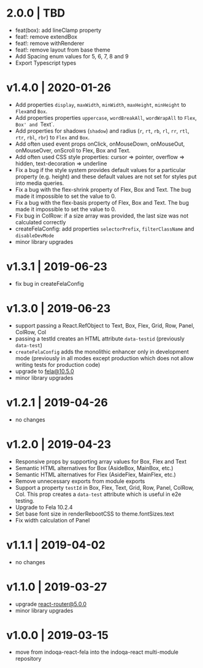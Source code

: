 # 2.0.0 | TBD

- feat(box): add lineClamp property
- feat!: remove extendBox
- feat!: remove withRenderer
- feat!: remove layout from base theme
- Add Spacing enum values for 5, 6, 7, 8 and 9
- Export Typescript types

# v1.4.0 | 2020-01-26

- Add properties `display`, `maxWidth`, `minWidth`, `maxHeight`, `minHeight` to `Flex`and `Box`.
- Add properties properties `uppercase`, `wordBreakAll`, `wordWrapAll` to `Flex`, `Box' and `Text`.
- Add properties for shadows (`shadow`) and radius (`r`, `rt`, `rb`, `rl`, `rr`, `rtl`, `rtr`, `rbl`, `rbr`) to `Flex` and `Box`.
- Add often used event props onClick, onMouseDown, onMouseOut, onMouseOver, onScroll to Flex, Box and Text.
- Add often used CSS style properties: cursor => pointer, overflow => hidden, text-decoration => underline
- Fix a bug if the style system provides default values for a particular property (e.g. height) and these default values
  are not set for styles put into media queries.
- Fix a bug with the flex-shrink property of Flex, Box and Text. The bug made it impossible to set the value to 0.
- Fix a bug with the flex-basis property of Flex, Box and Text. The bug made it impossible to set the value to 0.
- Fix bug in ColRow: if a size array was provided, the last size was not calculated correctly
- createFelaConfig: add properties `selectorPrefix`, `filterClassName` and `disableDevMode`
- minor library upgrades

# v1.3.1 | 2019-06-23

- fix bug in createFelaConfig

# v1.3.0 | 2019-06-23

- support passing a React.RefObject to Text, Box, Flex, Grid, Row, Panel, ColRow, Col
- passing a testId creates an HTML attribute `data-testid` (previously `data-test`)
- `createFelaConfig` adds the monolithic enhancer only in development mode
  (previously in all modes except production which does not allow writing tests for production code)
- upgrade to fela@10.5.0
- minor library upgrades

# v1.2.1 | 2019-04-26

- no changes

# v1.2.0 | 2019-04-23

- Responsive props by supporting array values for Box, Flex and Text
- Semantic HTML alternatives for Box (AsideBox, MainBox, etc.)
- Semantic HTML alternatives for Flex (AsideFlex, MainFlex, etc.)
- Remove unnecessary exports from module exports
- Support a property `testId` in Box, Flex, Text, Grid, Row, Panel, ColRow, Col.
  This prop creates a `data-test` attribute which is useful in e2e testing.
- Upgrade to Fela 10.2.4
- Set base font size in renderRebootCSS to theme.fontSizes.text
- Fix width calculation of Panel

# v1.1.1 | 2019-04-02

- no changes

# v1.1.0 | 2019-03-27

- upgrade react-router@5.0.0
- minor library upgrades

# v1.0.0 | 2019-03-15

- move from indoqa-react-fela into the indoqa-react multi-module repository
